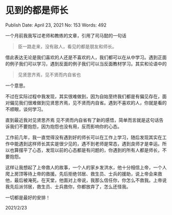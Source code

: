 # 见到的都是师长

Publish Date: April 23, 2021
No: 153
Words: 492

一个月前我我写过老师和教练的文章，引用了司马懿的一句话

> 臣一路走来，没有敌人，看见的都是朋友和师长。
> 

借此表达无论是我们喜欢的人还是不喜欢的人，我们都可以在从中学习。遇到正面的例子我们可以学习，遇到反面的例子我们可以当反面教材学习。其实和论语中的

> 见贤思齐焉，见不贤而内自省也
> 

一个意思。

不过在实际过程中我发现，其实很难做到，因为自始至终我们都是有偏见存在，面对偏见我们很难做到见贤思齐焉，见不贤而内自省。遇到不喜欢的人，你就是看的不顺眼，谈何学习。

直到最近我对见贤思齐焉 见不贤而内自省有了新的感悟，简单而言就是这句话告诉我们不要抱怨，因为抱怨也没有用，反而影响你的心态。

工作前几年，我一直觉得没有遇到好的师长可以在工作上学习，随后发现其实在工作中能遇到这样师长其实是很少见的，遇不到老师是常态，遇到良师才是幸运。所以也算摆平了心态，发现以前的心态都是有问题的，你遇到的所有人都是师长，不要抱怨。

这样让我想起了上帝救人的故事，一个人的家乡发洪水，他十分相信上帝，一个人爬上房顶等待上帝的救援。先后拒绝邻居、救生员、士兵的援助，说上帝会来救他，最后被淹死。在天堂，他面对上帝说，我那么信任你，你怎么不救我。上帝说我先后派邻居，救生员、士兵救你，你都放弃了，怎么还怪我。

一切都是最好的安排！

2021/2/23